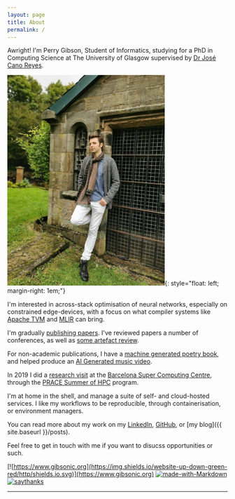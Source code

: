 ```yaml
---
layout: page
title: About
permalink: /
---
```


Awright!  I'm Perry Gibson, Student of Informatics, studying for a PhD in Computing Science at The University of Glasgow supervised by [Dr José Cano Reyes](http://www.dcs.gla.ac.uk/~josecr/).

![picture of Perry Gibson](/assets/pg_profile.jpg){: style="float: left; margin-right: 1em;"}

I'm interested in across-stack optimisation of neural networks, especially on constrained edge-devices, with a focus on what compiler systems like [Apache TVM](https://tvm.apache.org/) and [MLIR](https://mlir.llvm.org/) can bring.

I'm gradually [publishing papers](https://scholar.google.com/citations?user=Bf-bR_UAAAAJ&hl=en&oi=ao).
I've reviewed papers a number of conferences, as well as [some artefact review](https://conf.researchr.org/profile/perrygibson).

For non-academic publications, I have a [machine generated poetry book](https://gibsonic.org/nlp/2020/01/30/robot_burns.html), and helped produce an [AI Generated music video](https://gibsonic.org/side-projects/2021/11/19/music_video.html).

In 2019 I did a [research visit](https://summerofhpc.prace-ri.eu/perry-gibson/) at the [Barcelona Super Computing Centre](https://www.bsc.es), through the [PRACE Summer of HPC](https://summerofhpc.prace-ri.eu/perry-gibson/) program.

I'm at home in the shell, and manage a suite of self- and cloud-hosted services.
I like my workflows to be reproducible, through containerisation, or environment managers.

You can read more about my work on my [LinkedIn](https://www.linkedin.com/in/perry-gibson/), [GitHub](https://github.com/Wheest), or [my blog]({{ site.baseurl }}/posts).

Feel free to get in touch with me if you want to disucss opportunities or such.



[![https://www.gibsonic.org](https://img.shields.io/website-up-down-green-red/http/shields.io.svg)](https://www.gibsonic.org)
[![made-with-Markdown](https://img.shields.io/badge/Made%20with-Markdown-1f425f.svg)](http://commonmark.org)
[![saythanks](https://img.shields.io/badge/say-thanks-ff69b4.svg)](https://www.againstmalaria.com/perry-gibson)




___
